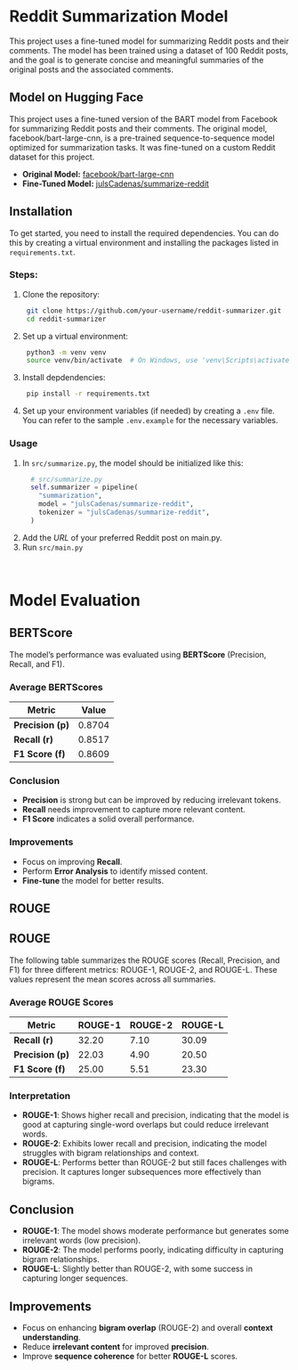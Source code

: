 # **Reddit Summarization Model**

This project uses a fine-tuned model for summarizing Reddit posts and their comments. The model has been trained using a dataset of 100 Reddit posts, and the goal is to generate concise and meaningful summaries of the original posts and the associated comments.

## Model on Hugging Face

This project uses a fine-tuned version of the BART model from Facebook for summarizing Reddit posts and their comments. The original model, facebook/bart-large-cnn, is a pre-trained sequence-to-sequence model optimized for summarization tasks. It was fine-tuned on a custom Reddit dataset for this project.

- **Original Model:** [facebook/bart-large-cnn](https://huggingface.co/facebook/bart-large-cnn)
- **Fine-Tuned Model:** [julsCadenas/summarize-reddit](https://huggingface.co/julsCadenas/summarize-reddit)

## Installation

To get started, you need to install the required dependencies. You can do this by creating a virtual environment and installing the packages listed in `requirements.txt`.

### **Steps:**

1. Clone the repository:
   ```bash
    git clone https://github.com/your-username/reddit-summarizer.git
    cd reddit-summarizer  
2. Set up a virtual environment:
   ```bash
    python3 -m venv venv
    source venv/bin/activate  # On Windows, use 'venv\Scripts\activate'  
2. Install depdendencies:
   ```bash
    pip install -r requirements.txt  
3. Set up your environment variables (if needed) by creating a ```.env``` file. You can refer to the sample ```.env.example``` for the necessary variables.

### **Usage**

1. In ```src/summarize.py```, the model should be initialized like this:
    ```python
      # src/summarize.py
      self.summarizer = pipeline(
        "summarization",
        model = "julsCadenas/summarize-reddit",
        tokenizer = "julsCadenas/summarize-reddit",
      )   
2. Add the *URL* of your preferred Reddit post on main.py.
3. Run ```src/main.py```

<br>

# **Model Evaluation**

## **BERTScore**

The model’s performance was evaluated using **BERTScore** (Precision, Recall, and F1).

### **Average BERTScores**  
| Metric              | Value     |
|---------------------|-----------|
| **Precision (p)**| 0.8704    |
| **Recall (r)**   | 0.8517    |
| **F1 Score (f)** | 0.8609    |

### **Conclusion**
- **Precision** is strong but can be improved by reducing irrelevant tokens.
- **Recall** needs improvement to capture more relevant content.
- **F1 Score** indicates a solid overall performance.

### **Improvements**
- Focus on improving **Recall**.
- Perform **Error Analysis** to identify missed content.
- **Fine-tune** the model for better results.

## **ROUGE**

## **ROUGE**

The following table summarizes the ROUGE scores (Recall, Precision, and F1) for three different metrics: ROUGE-1, ROUGE-2, and ROUGE-L. These values represent the mean scores across all summaries.

### **Average ROUGE Scores**  
| Metric       | ROUGE-1   | ROUGE-2   | ROUGE-L   |
|--------------|-----------|-----------|-----------|
| **Recall (r)** | 32.20     | 7.10      | 30.09     |
| **Precision (p)** | 22.03   | 4.90      | 20.50     |
| **F1 Score (f)**  | 25.00   | 5.51      | 23.30     |

### **Interpretation**
- **ROUGE-1**: Shows higher recall and precision, indicating that the model is good at capturing single-word overlaps but could reduce irrelevant words.
- **ROUGE-2**: Exhibits lower recall and precision, indicating the model struggles with bigram relationships and context.
- **ROUGE-L**: Performs better than ROUGE-2 but still faces challenges with precision. It captures longer subsequences more effectively than bigrams.

## **Conclusion**
- **ROUGE-1**: The model shows moderate performance but generates some irrelevant words (low precision).
- **ROUGE-2**: The model performs poorly, indicating difficulty in capturing bigram relationships.
- **ROUGE-L**: Slightly better than ROUGE-2, with some success in capturing longer sequences.

## **Improvements**
- Focus on enhancing **bigram overlap** (ROUGE-2) and overall **context understanding**.
- Reduce **irrelevant content** for improved **precision**.
- Improve **sequence coherence** for better **ROUGE-L** scores.
